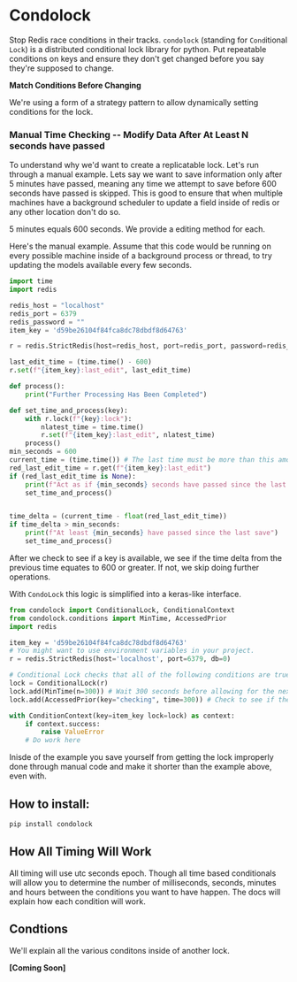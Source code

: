 # Condolock

Stop Redis race conditions in their tracks. `condolock` (standing for `Cond`itional `Lock`) is a distributed conditional lock library for python. Put repeatable conditions on keys and ensure they don't get changed before you say they're supposed to change. 


**Match Conditions Before Changing**


We're using a form of a strategy pattern to allow dynamically setting conditions for the lock.


### Manual Time Checking -- Modify Data After At Least N seconds have passed

To understand why we'd want to create a replicatable lock. Let's run through a manual example. Lets say we want to save information only after 5 minutes have passed, meaning any time we attempt to save before 600 seconds have passed is skipped. This is good to ensure that when multiple machines have a background scheduler to update a field inside of redis or any other location don't do so. 


5 minutes equals 600 seconds. We provide a editing method for each.


Here's the manual example. Assume that this code would be running on every possible machine inside of a background process or thread, to try updating the models available every few seconds.
```py
import time
import redis

redis_host = "localhost"
redis_port = 6379
redis_password = ""
item_key = 'd59be26104f84fca8dc78dbdf8d64763'

r = redis.StrictRedis(host=redis_host, port=redis_port, password=redis_password, decode_responses=True)

last_edit_time = (time.time() - 600)
r.set(f"{item_key}:last_edit", last_edit_time)

def process():
    print("Further Processing Has Been Completed")

def set_time_and_process(key):
    with r.lock(f"{key}:lock"):
        nlatest_time = time.time()
        r.set(f"{item_key}:last_edit", nlatest_time)
    process()
min_seconds = 600
current_time = (time.time()) # The last time must be more than this amount of time
red_last_edit_time = r.get(f"{item_key}:last_edit")
if (red_last_edit_time is None):
    print(f"Act as if {min_seconds} seconds have passed since the last timestamp")
    set_time_and_process()


time_delta = (current_time - float(red_last_edit_time))
if time_delta > min_seconds:
    print(f"At least {min_seconds} have passed since the last save")
    set_time_and_process()
```

After we check to see if a key is available, we see if the time delta from the previous time equates to 600 or greater. If not, we skip doing further operations.


With `CondoLock` this logic is simplified into a keras-like interface.

```py
from condolock import ConditionalLock, ConditionalContext
from condolock.conditions import MinTime, AccessedPrior
import redis

item_key = 'd59be26104f84fca8dc78dbdf8d64763'
# You might want to use environment variables in your project.
r = redis.StrictRedis(host='localhost', port=6379, db=0)

# Conditional Lock checks that all of the following conditions are true before allowing usage
lock = ConditionalLock(r)
lock.add(MinTime(n=300)) # Wait 300 seconds before allowing for the next update
lock.add(AccessedPrior(key="checking", time=300)) # Check to see if the key was worked on in a given amount of time, and that it was true.

with ConditionContext(key=item_key lock=lock) as context:
    if context.success:
        raise ValueError
    # Do work here
```


Inisde of the example you save yourself from getting the lock improperly done through manual code and make it shorter than the example above, even with.



## How to install:

```bash
pip install condolock
```

## How All Timing Will Work

All timing will use utc seconds epoch. Though all time based conditionals will allow you to determine the number of milliseconds, seconds, minutes and hours between the conditions you want to have happen. The docs will explain how each condition will work.




## Condtions
We'll explain all the various conditons inside of another lock.

**[Coming Soon]**